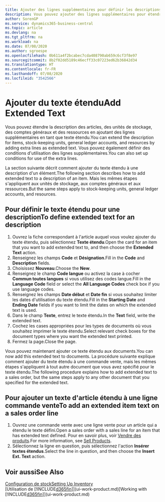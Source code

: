 ```yaml
---
title: Ajouter des lignes supplémentaires pour définir les descriptions étendues
description: Vous pouvez ajouter des lignes supplémentaires pour étendre le texte standard qui décrit un article, un compte général et d'autres données.
author: SorenGP
ms.service: dynamics365-business-central
ms.topic: article
ms.devlang: na
ms.tgt_pltfrm: na
ms.workload: na
ms.date: 07/08/2020
ms.author: sgroespe
ms.openlocfilehash: 0b611a4f2bcabec7cda408790ab659c6cf3f8e97
ms.sourcegitcommit: 8b2f02dd5189c46ecff33c07223ed62b36842d34
ms.translationtype: HT
ms.contentlocale: fr-FR
ms.lasthandoff: 07/08/2020
ms.locfileid: "3542566"
---
```

# <a name="add-extended-text"></a><span data-ttu-id="35a8a-103">Ajouter du texte étendu</span><span class="sxs-lookup"><span data-stu-id="35a8a-103">Add Extended Text</span></span>

<span data-ttu-id="35a8a-104">Vous pouvez étendre la description des articles, des unités de stockage, des comptes généraux et des ressources en ajoutant des lignes supplémentaires en tant que texte étendu.</span><span class="sxs-lookup"><span data-stu-id="35a8a-104">You can extend the description for items, stock-keeping units, general ledger accounts, and resources by adding extra lines as extended text.</span></span> <span data-ttu-id="35a8a-105">Vous pouvez également définir des conditions d'utilisation des lignes supplémentaires.</span><span class="sxs-lookup"><span data-stu-id="35a8a-105">You can also set up conditions for use of the extra lines.</span></span>  

<span data-ttu-id="35a8a-106">La section suivante décrit comment ajouter du texte étendu à une description d'un élément.</span><span class="sxs-lookup"><span data-stu-id="35a8a-106">The following section describes how to add extended text to a description of an item.</span></span> <span data-ttu-id="35a8a-107">Mais les mêmes étapes s'appliquent aux unités de stockage, aux comptes généraux et aux ressources.</span><span class="sxs-lookup"><span data-stu-id="35a8a-107">But the same steps apply to stock-keeping units, general ledger accounts, and resources.</span></span>  

## <a name="to-define-extended-text-for-an-description"></a><span data-ttu-id="35a8a-108">Pour définir le texte étendu pour une description</span><span class="sxs-lookup"><span data-stu-id="35a8a-108">To define extended text for an description</span></span>

1. <span data-ttu-id="35a8a-109">Ouvrez la fiche correspondant à l'article auquel vous voulez ajouter du texte étendu, puis sélectionnez **Texte étendu**.</span><span class="sxs-lookup"><span data-stu-id="35a8a-109">Open the card for an item that you want to add extended text to, and then choose the **Extended Text** action.</span></span>
2. <span data-ttu-id="35a8a-110">Renseignez les champs **Code** et **Désignation**.</span><span class="sxs-lookup"><span data-stu-id="35a8a-110">Fill in the **Code** and **Description** fields.</span></span>
3. <span data-ttu-id="35a8a-111">Choisissez **Nouveau**.</span><span class="sxs-lookup"><span data-stu-id="35a8a-111">Choose the **New**.</span></span>
4. <span data-ttu-id="35a8a-112">Renseignez le champ **Code langue** ou activez la case à cocher **Commun toutes langues** si vous utilisez des codes langue.</span><span class="sxs-lookup"><span data-stu-id="35a8a-112">Fill in the **Language Code** field or select the **All Language Codes** check box if you use language codes.</span></span>
5. <span data-ttu-id="35a8a-113">Renseignez les champs **Date début** et **Date fin** si vous souhaitez limiter les dates d'utilisation du texte étendu.</span><span class="sxs-lookup"><span data-stu-id="35a8a-113">Fill in the **Starting Date** and **Ending Date** fields if you want to limit the dates on which the extended text is used.</span></span>
6. <span data-ttu-id="35a8a-114">Dans le champ **Texte**, entrez le texte étendu.</span><span class="sxs-lookup"><span data-stu-id="35a8a-114">In the **Text** field, write the extended text.</span></span>
7. <span data-ttu-id="35a8a-115">Cochez les cases appropriées pour les types de documents où vous souhaitez imprimer le texte étendu.</span><span class="sxs-lookup"><span data-stu-id="35a8a-115">Select relevant check boxes for the document types where you want the extended text printed.</span></span>
8. <span data-ttu-id="35a8a-116">Fermez la page.</span><span class="sxs-lookup"><span data-stu-id="35a8a-116">Close the page.</span></span>

<span data-ttu-id="35a8a-117">Vous pouvez maintenant ajouter ce texte étendu aux documents.</span><span class="sxs-lookup"><span data-stu-id="35a8a-117">You can now add this extended text to documents.</span></span> <span data-ttu-id="35a8a-118">La procédure suivante explique comment ajouter du texte étendu à une commande vente, mais les mêmes étapes s'appliquent à tout autre document que vous avez spécifié pour le texte étendu.</span><span class="sxs-lookup"><span data-stu-id="35a8a-118">The following procedure explains how to add extended text to a sales order, but the same steps apply to any other document that you specified for the extended text.</span></span>  

## <a name="to-add-an-extended-item-text-on-a-sales-order-line"></a><span data-ttu-id="35a8a-119">Pour ajouter un texte d'article étendu à une ligne commande vente</span><span class="sxs-lookup"><span data-stu-id="35a8a-119">To add an extended item text on a sales order line</span></span>

1. <span data-ttu-id="35a8a-120">Ouvrez une commande vente avec une ligne vente pour un article qui a étendu le texte défini.</span><span class="sxs-lookup"><span data-stu-id="35a8a-120">Open a sales order with a sales line for an item that has extended text defined.</span></span> <span data-ttu-id="35a8a-121">Pour en savoir plus, voir [Vendre des produits](sales-how-sell-products.md).</span><span class="sxs-lookup"><span data-stu-id="35a8a-121">For more information, see [Sell Products](sales-how-sell-products.md).</span></span>
2. <span data-ttu-id="35a8a-122">Sélectionnez la ligne en question, puis sélectionnez l'action **Insérer textes étendus**.</span><span class="sxs-lookup"><span data-stu-id="35a8a-122">Select the line in question, and then choose the **Insert Ext. Text** action.</span></span>

## <a name="see-also"></a><span data-ttu-id="35a8a-123">Voir aussi</span><span class="sxs-lookup"><span data-stu-id="35a8a-123">See Also</span></span>

[<span data-ttu-id="35a8a-124">Configuration de stock</span><span class="sxs-lookup"><span data-stu-id="35a8a-124">Setting Up Inventory</span></span>](inventory-setup-inventory.md)  
<span data-ttu-id="35a8a-125">[Utilisation de [!INCLUDE[d365fin](includes/d365fin_md.md)]](ui-work-product.md)</span><span class="sxs-lookup"><span data-stu-id="35a8a-125">[Working with [!INCLUDE[d365fin](includes/d365fin_md.md)]](ui-work-product.md)</span></span>

